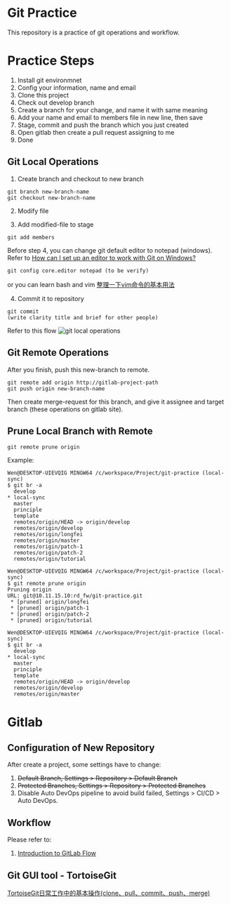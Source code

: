 # Git Practice

This repository is a practice of git operations and workflow.

# Practice Steps

1. Install git environmnet
1. Config your information, name and email
1. Clone this project
1. Check out develop branch
1. Create a branch for your change, and name it with same meaning
1. Add your name and email to members file in new line, then save
1. Stage, commit and push the branch which you just created
1. Open gitlab then create a pull request assigning to me
1. Done

## Git Local Operations

1. Create branch and checkout to new branch
```
git branch new-branch-name
git checkout new-branch-name
```
2. Modify file

3. Add modified-file to stage
```
git add members
```

Before step 4, you can change git default editor to notepad (windows).
Refer to
[How can I set up an editor to work with Git on Windows?](https://stackoverflow.com/questions/10564/how-can-i-set-up-an-editor-to-work-with-git-on-windows/1431003)
```
git config core.editor notepad (to be verify)
```
or you can learn bash and vim [整理一下vim命令的基本用法](https://blog.csdn.net/AmberWu/article/details/72733351)

4. Commit it to repository
```
git commit
(write clarity title and brief for other people)
```

Refer to this flow ![git local operations](https://git-scm.com/figures/18333fig0106-tn.png)

## Git Remote Operations

After you finish, push this new-branch to remote.
```
git remote add origin http://gitlab-project-path
git push origin new-branch-name
```
Then create merge-request for this branch, and give it assignee and target
branch (these operations on gitlab site).

## Prune Local Branch with Remote

```
git remote prune origin
```

Example:

```
Wen@DESKTOP-UIEVQIG MINGW64 /c/workspace/Project/git-practice (local-sync)
$ git br -a
  develop
* local-sync
  master
  principle
  template
  remotes/origin/HEAD -> origin/develop
  remotes/origin/develop
  remotes/origin/longfei
  remotes/origin/master
  remotes/origin/patch-1
  remotes/origin/patch-2
  remotes/origin/tutorial

Wen@DESKTOP-UIEVQIG MINGW64 /c/workspace/Project/git-practice (local-sync)
$ git remote prune origin
Pruning origin
URL: git@10.11.15.10:rd_fw/git-practice.git
 * [pruned] origin/longfei
 * [pruned] origin/patch-1
 * [pruned] origin/patch-2
 * [pruned] origin/tutorial

Wen@DESKTOP-UIEVQIG MINGW64 /c/workspace/Project/git-practice (local-sync)
$ git br -a
  develop
* local-sync
  master
  principle
  template
  remotes/origin/HEAD -> origin/develop
  remotes/origin/develop
  remotes/origin/master
```

# Gitlab
## Configuration of New Repository

After create a project, some settings have to change:
1. ~~Default Branch, Settings > Repository > Default Branch~~
2. ~~Protected Branches, Settings > Repository > Protected Branches~~
3. Disable Auto DevOps pipeline to avoid build failed, Settings > CI/CD > Auto DevOps.

## Workflow

Please refer to:
1. [Introduction to GitLab Flow](https://docs.gitlab.com/ee/topics/gitlab_flow.html)

## Git GUI tool - TortoiseGit

[TortoiseGit日常工作中的基本操作(clone、pull、commit、push、merge)](http://blog.leanote.com/post/qian_c/TortoiseGit%E6%97%A5%E5%B8%B8%E5%B7%A5%E4%BD%9C%E4%B8%AD%E7%9A%84%E5%9F%BA%E6%9C%AC%E6%93%8D%E4%BD%9C-clone%E3%80%81pull%E3%80%81commit%E3%80%81push%E3%80%81merge)
